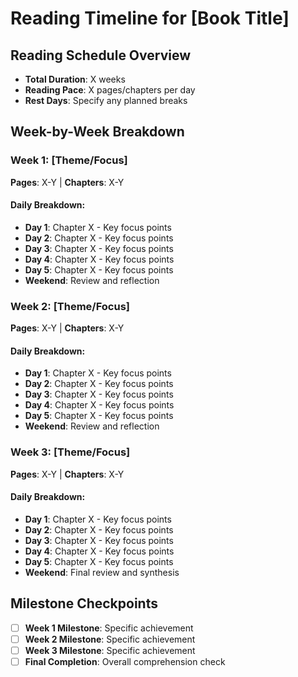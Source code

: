 # Reading Timeline for [Book Title]

## Reading Schedule Overview
- **Total Duration**: X weeks
- **Reading Pace**: X pages/chapters per day
- **Rest Days**: Specify any planned breaks

## Week-by-Week Breakdown

### Week 1: [Theme/Focus]
**Pages**: X-Y | **Chapters**: X-Y

#### Daily Breakdown:
- **Day 1**: Chapter X - Key focus points
- **Day 2**: Chapter X - Key focus points  
- **Day 3**: Chapter X - Key focus points
- **Day 4**: Chapter X - Key focus points
- **Day 5**: Chapter X - Key focus points
- **Weekend**: Review and reflection

### Week 2: [Theme/Focus]  
**Pages**: X-Y | **Chapters**: X-Y

#### Daily Breakdown:
- **Day 1**: Chapter X - Key focus points
- **Day 2**: Chapter X - Key focus points
- **Day 3**: Chapter X - Key focus points  
- **Day 4**: Chapter X - Key focus points
- **Day 5**: Chapter X - Key focus points
- **Weekend**: Review and reflection

### Week 3: [Theme/Focus]
**Pages**: X-Y | **Chapters**: X-Y

#### Daily Breakdown:
- **Day 1**: Chapter X - Key focus points
- **Day 2**: Chapter X - Key focus points
- **Day 3**: Chapter X - Key focus points
- **Day 4**: Chapter X - Key focus points  
- **Day 5**: Chapter X - Key focus points
- **Weekend**: Final review and synthesis

## Milestone Checkpoints
- [ ] **Week 1 Milestone**: Specific achievement
- [ ] **Week 2 Milestone**: Specific achievement  
- [ ] **Week 3 Milestone**: Specific achievement
- [ ] **Final Completion**: Overall comprehension check